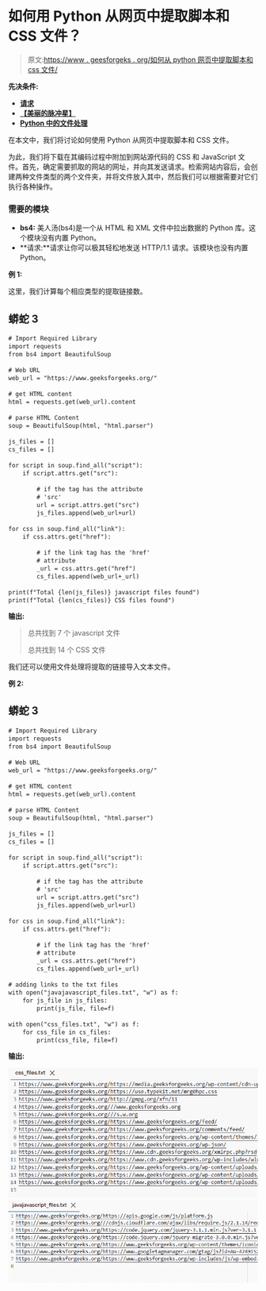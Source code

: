 # 如何用 Python 从网页中提取脚本和 CSS 文件？

> 原文:[https://www . geesforgeks . org/如何从 python 网页中提取脚本和 css 文件/](https://www.geeksforgeeks.org/how-to-extract-script-and-css-files-from-web-pages-in-python/)

**先决条件:**

*   [**请求**](https://www.geeksforgeeks.org/python-requests-tutorial/)
*   [**【美丽的脉冲星】**](https://www.geeksforgeeks.org/implementing-web-scraping-python-beautiful-soup/)
*   [**Python 中的文件处理**](https://www.geeksforgeeks.org/file-handling-python/)

在本文中，我们将讨论如何使用 Python 从网页中提取脚本和 CSS 文件。

为此，我们将下载在其编码过程中附加到网站源代码的 CSS 和 JavaScript 文件。首先，确定需要抓取的网站的网址，并向其发送请求。检索网站内容后，会创建两种文件类型的两个文件夹，并将文件放入其中，然后我们可以根据需要对它们执行各种操作。

### **需要的模块**

*   **bs4:** 美人汤(bs4)是一个从 HTML 和 XML 文件中拉出数据的 Python 库。这个模块没有内置 Python。
*   **请求:**请求让你可以极其轻松地发送 HTTP/1.1 请求。该模块也没有内置 Python。

**例 1:**

这里，我们计算每个相应类型的提取链接数。

## 蟒蛇 3

```
# Import Required Library
import requests
from bs4 import BeautifulSoup

# Web URL
web_url = "https://www.geeksforgeeks.org/"

# get HTML content
html = requests.get(web_url).content

# parse HTML Content
soup = BeautifulSoup(html, "html.parser")

js_files = []
cs_files = []

for script in soup.find_all("script"):
    if script.attrs.get("src"):

        # if the tag has the attribute 
        # 'src'
        url = script.attrs.get("src")
        js_files.append(web_url+url)

for css in soup.find_all("link"):
    if css.attrs.get("href"):

        # if the link tag has the 'href' 
        # attribute
        _url = css.attrs.get("href")
        cs_files.append(web_url+_url)

print(f"Total {len(js_files)} javascript files found")
print(f"Total {len(cs_files)} CSS files found")
```

**输出:**

> 总共找到 7 个 javascript 文件
> 
> 总共找到 14 个 CSS 文件

我们还可以使用文件处理将提取的链接导入文本文件。

**例 2:**

## 蟒蛇 3

```
# Import Required Library
import requests
from bs4 import BeautifulSoup

# Web URL
web_url = "https://www.geeksforgeeks.org/"

# get HTML content
html = requests.get(web_url).content

# parse HTML Content
soup = BeautifulSoup(html, "html.parser")

js_files = []
cs_files = []

for script in soup.find_all("script"):
    if script.attrs.get("src"):

        # if the tag has the attribute 
        # 'src'
        url = script.attrs.get("src")
        js_files.append(web_url+url)

for css in soup.find_all("link"):
    if css.attrs.get("href"):

        # if the link tag has the 'href'
        # attribute
        _url = css.attrs.get("href")
        cs_files.append(web_url+_url)

# adding links to the txt files
with open("javajavascript_files.txt", "w") as f:
    for js_file in js_files:
        print(js_file, file=f)

with open("css_files.txt", "w") as f:
    for css_file in cs_files:
        print(css_file, file=f)
```

**输出:**

![](img/a5f41530c217c062048bdd9b9369fea8.png) ![](img/5cae1f7e58f170e3ddbd14e07d60ada3.png)